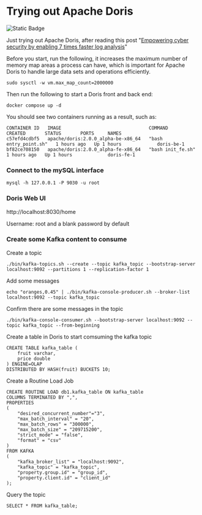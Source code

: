 # Trying out Apache Doris

![Static Badge](https://img.shields.io/badge/Just_testing-Not_production_ready-red)

Just trying out Apache Doris, after reading this post "[Empowering cyber security by enabling 7 times faster log analysis](https://doris.apache.org/blog/empowering-cyber-security-by-enabling-seven-times-faster-log-analysis)"

Before you start, run the following, it increases the maximum number of memory map areas a process can have, which is important for Apache Doris to handle large data sets and operations efficiently.

```
sudo sysctl -w vm.max_map_count=2000000
```

Then run the following to start a Doris front and back end:

```
docker compose up -d
```

You should see two containers running as a result, such as:

```
CONTAINER ID   IMAGE                                COMMAND                 CREATED       STATUS       PORTS     NAMES
c57efd4cdbf5   apache/doris:2.0.0_alpha-be-x86_64   "bash entry_point.sh"   1 hours ago   Up 1 hours             doris-be-1
bf82ce708150   apache/doris:2.0.0_alpha-fe-x86_64   "bash init_fe.sh"       1 hours ago   Up 1 hours             doris-fe-1
```

### Connect to the mySQL interface

```
mysql -h 127.0.0.1 -P 9030 -u root
```

### Doris Web UI

http://localhost:8030/home

Username: root and a blank password by default

### Create some Kafka content to consume

Create a topic

```
./bin/kafka-topics.sh --create --topic kafka_topic --bootstrap-server localhost:9092 --partitions 1 --replication-factor 1
```

Add some messages

```
echo "oranges,0.45" | ./bin/kafka-console-producer.sh --broker-list localhost:9092 --topic kafka_topic
```

Confirm there are some messages in the topic

```
./bin/kafka-console-consumer.sh --bootstrap-server localhost:9092 --topic kafka_topic --from-beginning
```

Create a table in Doris to start comsuming the kafka topic

```
CREATE TABLE kafka_table (
    fruit varchar,
    price double
) ENGINE=OLAP
DISTRIBUTED BY HASH(fruit) BUCKETS 10;
```

Create a Routine Load Job

```
CREATE ROUTINE LOAD db1.kafka_table ON kafka_table
COLUMNS TERMINATED BY ",",
PROPERTIES
(
    "desired_concurrent_number"="3",
    "max_batch_interval" = "20",
    "max_batch_rows" = "300000",
    "max_batch_size" = "209715200",
    "strict_mode" = "false",
    "format" = "csv"
)
FROM KAFKA
(
    "kafka_broker_list" = "localhost:9092",
    "kafka_topic" = "kafka_topic",
    "property.group.id" = "group_id",
    "property.client.id" = "client_id"
);
```

Query the topic

```
SELECT * FROM kafka_table;
```
